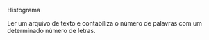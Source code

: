 Histograma

Ler um arquivo de texto e contabiliza o número de palavras com um determinado número de letras.
